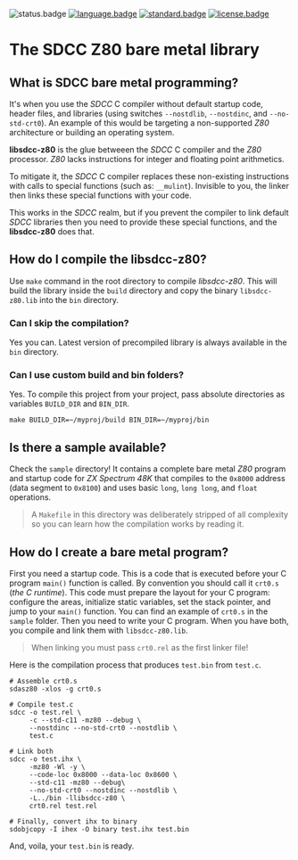 ![status.badge] [![language.badge]][language.url] [![standard.badge]][standard.url] [![license.badge]][license.url]

# The SDCC Z80 bare metal library

## What is **SDCC bare metal programming**?

It's when you use the *SDCC* C compiler without default startup code, header files, and libraries (using switches `--nostdlib`, `--nostdinc`, 
and `--no-std-crt0`). An example of this would be targeting a non-supported *Z80* architecture or building an operating system.

**libsdcc-z80** is the glue betweeen the *SDCC* C compiler and the
*Z80* processor. *Z80* lacks instructions for integer and floating point arithmetics.

To mitigate it, the *SDCC* C compiler replaces these non-existing
instructions with calls to special functions (such as: `__mulint`).
Invisible to you, the linker then links these special functions 
with your code.

This works in the *SDCC* realm, but if you prevent the compiler to link
default *SDCC* libraries then you need to provide these special functions, and the **libsdcc-z80** does that.

## How do I compile the libsdcc-z80?

Use `make` command in the root directory to compile *libsdcc-z80*. This will build the library inside the  `build` directory and copy the binary `libsdcc-z80.lib` into the `bin` directory.

### Can I skip the compilation?

Yes you can. Latest version of precompiled library is always available in the `bin` directory.

### Can I use custom build and bin folders?

Yes. To compile this project from your project, pass absolute directories as variables `BUILD_DIR` and `BIN_DIR`.

`make BUILD_DIR=~/myproj/build BIN_DIR=~/myproj/bin`

## Is there a sample available?

Check the `sample` directory! It contains a complete bare metal *Z80* program and startup code for *ZX Spectrum 48K* that compiles to the `0x8000` address (data segment to `0x8100`) and uses basic `long`, `long long`, and `float` operations.

 > A `Makefile` in this directory was deliberately stripped of all 
 > complexity so you can learn how the compilation works by reading it.

## How do I create a bare metal program?

First you need a startup code. This is a code that is executed before your C program `main()` function is called. By convention you should call it `crt0.s` (*the C runtime*). This code must prepare the layout for your C program: configure the areas, initialize static variables, set the stack pointer, and jump to your `main()` function. You can find an example of `crt0.s` in the `sample` folder. Then you need to write your C program. When you have both, you compile and link them with `libsdcc-z80.lib`. 

 > When linking you must pass `crt0.rel` as the first linker file! 

Here is the compilation process that produces `test.bin` from `test.c`.

~~~z80
# Assemble crt0.s
sdasz80 -xlos -g crt0.s

# Compile test.c
sdcc -o test.rel \
     -c --std-c11 -mz80 --debug \
     --nostdinc --no-std-crt0 --nostdlib \
     test.c
    
# Link both
sdcc -o test.ihx \
     -mz80 -Wl -y \
     --code-loc 0x8000 --data-loc 0x8600 \
     --std-c11 -mz80 --debug\
     --no-std-crt0 --nostdinc --nostdlib \
     -L../bin -llibsdcc-z80 \
     crt0.rel test.rel

# Finally, convert ihx to binary
sdobjcopy -I ihex -O binary test.ihx test.bin
~~~

And, voila, your `test.bin` is ready.

[language.url]:   https://en.wikipedia.org/wiki/ANSI_C
[language.badge]: https://img.shields.io/badge/language-C-blue.svg

[standard.url]:   https://en.wikipedia.org/wiki/C11_(C_standard_revision)
[standard.badge]: https://img.shields.io/badge/standard-C11-blue.svg

[license.url]:    https://github.com/tstih/nice/blob/master/LICENSE
[license.badge]:  https://img.shields.io/badge/license-MIT-blue.svg

[status.badge]:  https://img.shields.io/badge/status-stable-darkgreen.svg